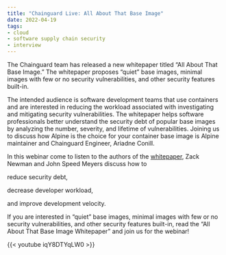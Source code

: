 ```yaml
---
title: "Chainguard Live: All About That Base Image"
date: 2022-04-19
tags:
- cloud
- software supply chain security
- interview
---
```


The Chainguard team has released a new whitepaper titled “All About That Base Image.” The whitepaper proposes “quiet” base images, minimal images with few or no security vulnerabilities, and other security features built-in.

The intended audience is software development teams that use containers and are interested in reducing the workload associated with investigating and mitigating security vulnerabilities. The whitepaper helps software professionals better understand the security debt of popular base images by analyzing the number, severity, and lifetime of vulnerabilities. Joining us to discuss how Alpine is the choice for your container base image is Alpine maintainer and Chainguard Engineer, Ariadne Conill.

In this webinar come to listen to the authors of the [whitepaper](https://uploads-ssl.webflow.com/6228fdbc6c97145dad2a9c2b/624e2337f70386ed568d7e7e_chainguard-all-about-that-base-image.pdf), Zack Newman and John Speed Meyers discuss how to 


reduce security debt,

decrease developer workload,

and improve development velocity.


If you are interested in “quiet” base images, minimal images with few or no security vulnerabilities, and other security features built-in, read the “All About That Base Image Whitepaper” and join us for the webinar!

{{< youtube iqY8DTYqLW0 >}}
